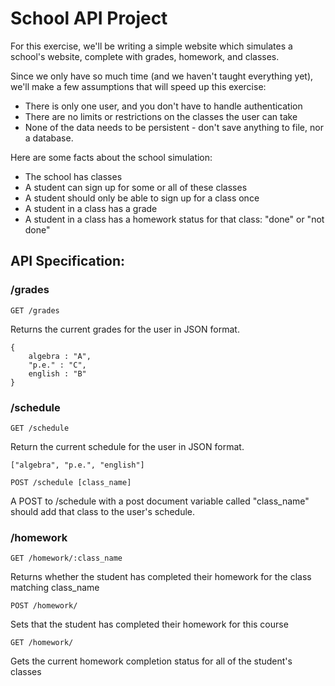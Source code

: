 # School API Project

For this exercise, we'll be writing a simple website which simulates a school's website, complete with grades, homework, and classes.

Since we only have so much time (and we haven't taught everything yet), we'll make a few assumptions that will speed up this exercise:
* There is only one user, and you don't have to handle authentication
* There are no limits or restrictions on the classes the user can take
* None of the data needs to be persistent - don't save anything to file, nor a database.

Here are some facts about the school simulation:
* The school has classes
* A student can sign up for some or all of these classes
* A student should only be able to sign up for a class once
* A student in a class has a grade
* A student in a class has a homework status for that class: "done" or "not done"

## API Specification:

### /grades

```GET /grades```

Returns the current grades for the user in JSON format.

```
{
    algebra : "A",
    "p.e." : "C",
    english : "B"
}
```
### /schedule

```GET /schedule```

Return the current schedule for the user in JSON format.

```["algebra", "p.e.", "english"]```


```POST /schedule [class_name]```

A POST to /schedule with a post document variable called "class_name" should add that class to the user's schedule.

### /homework

```GET /homework/:class_name```

Returns whether the student has completed their homework for the class matching class_name

```POST /homework/```

Sets that the student has completed their homework for this course

```GET /homework/```

Gets the current homework completion status for all of the student's classes
